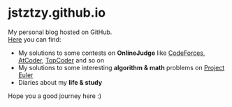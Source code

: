 # jstztzy.github.io  
My personal blog hosted on GitHub.  
[Here](https://jstztzy.github.io/) you can find:
- My solutions to some contests on **OnlineJudge** like [CodeForces](codeforces.com), [AtCoder](atcoder.jp), [TopCoder](https://www.topcoder.com) and so on  
- My solutions to some interesting **algorithm & math** problems on [Project Euler](https://projecteuler.net/archives)  
- Diaries about my **life & study**   
 
Hope you a good journey here :)